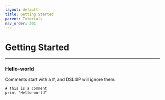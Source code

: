 ```yaml
---
layout: default
title: Getting Started
parent: Tutorials
nav_order: 301
---
```



# Getting Started

---

### Hello-world

Comments start with a #, and DSL4IP will ignore them:
    
    # this is a comment
    print "Hello-world"





    
    

    

    
